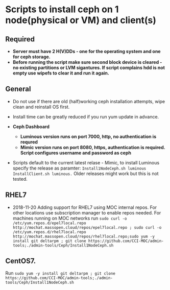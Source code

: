 # Scripts to install ceph on 1 node(physical or VM) and client(s)
## Required
* **Server must have 2 H(V)DDs - one for the operating system and one for ceph storage.**
* **Before running the script make sure second block device is cleared - no existing partitions or LVM sigantures. If script complains hdd is not empty use wipefs to clear it and run it again.**

## General
* Do not use if there are old (half)working ceph installation attempts, wipe clean and reinstall OS first.
* Install time can be greatly reduced if you run yum update in advance. 
* **Ceph Dashboard**
  - **Luminous version runs on port 7000, http, no authentication is requred**
  - **Mimic version runs on port 8080, https, authentication is required. Script configures username and password as ceph**

* Scripts default to the current latest relase - Mimic, to install Luminous specify the release as paramter:
   ```Install1NodeCeph.sh luminous```
   ```InstallClient.sh luminous.```
Older releases might work but this is not tested.

## RHEL7
* 2018-11-20 Adding support for RHEL7 using MOC internal repos. For other locations use subscription manager to enable repos needed. For machines running on MOC networks run 
```sudo curl -o /etc/yum.repos.d/epel7local.repo http://mochat.massopen.cloud/repos/epel7local.repo ; sudo curl -o /etc/yum.repos.d/rhel7local.repo http://mochat.massopen.cloud/repos/rhel7local.repo;sudo yum -y install git deltarpm ; git clone https://github.com/CCI-MOC/admin-tools;./admin-tools/Ceph/Install1NodeCeph.sh```

## CentOS7.
Run
```sudo yum -y install git deltarpm ; git clone https://github.com/CCI-MOC/admin-tools;./admin-tools/Ceph/Install1NodeCeph.sh```
